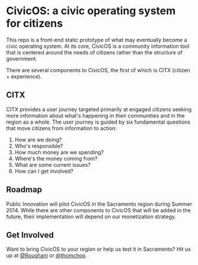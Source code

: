 CivicOS: a civic operating system for citizens
=======

This repo is a front-end static prototype of what may eventually become a civic operating system. At its core, CivicOS is a community information tool that is centered around the needs of citizens rather than the structure of government.

There are several components to CivicOS, the first of which is CITX (citizen + experience).

## CITX
CITX provides a user journey targeted primarily at engaged citizens seeking more information about what's happening in their communities and in the region as a whole. The user journey is guided by six fundamental questions that move citizens from information to action:

1. How are we doing?
2. Who's responsible?
3. How much money are we spending?
4. Where's the money coming from?
5. What are some current issues?
6. How can I get involved?

## Roadmap
Public Innovation will pilot CivicOS in the Sacramento region during Summer 2014. While there are other components to CivicOS that will be added in the future, their implementation will depend on our monetization strategy.

## Get Involved
Want to bring CivicOS to your region or help us test it in Sacramento? Hit us up at [@Roughani](https://twitter.com/Roughani) or [@thomchop](https://twitter.com/thomchop).
